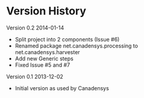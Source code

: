 Version History
===============

Version 0.2 2014-01-14
* Split project into 2 components (Issue #6)
* Renamed package net.canadensys.processing to net.canadensys.harvester
* Add new Generic steps
* Fixed Issue #5 and #7

Version 0.1 2013-12-02
* Initial version as used by Canadensys

